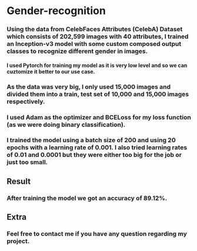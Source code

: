 # Gender-recognition

### Using the data from **CelebFaces Attributes (CelebA) Dataset** which consists of 202,599 images with 40 attributes, I trained an **Inception-v3** model with some custom composed output classes to recognize different gender in images.
#### I used Pytorch for training my model as it is very low level and so we can cuztomize it better to our use case.
### As the data was very big, I only used 15,000 images and divided them into a train, test set of 10,000 and 15,000 images respectively.
### I used Adam as the optimizer and BCELoss for my loss function (as we were doing binary classification).

### I trained the model using a batch size of 200 and using 20 epochs with a learning rate of 0.001. I also tried learning rates of 0.01 and 0.0001 but they were either too big for the job or just too small. 

## Result
### After training the model we got an accuracy of 89.12%.

## Extra
### Feel free to contact me if you have any question regarding my project.
